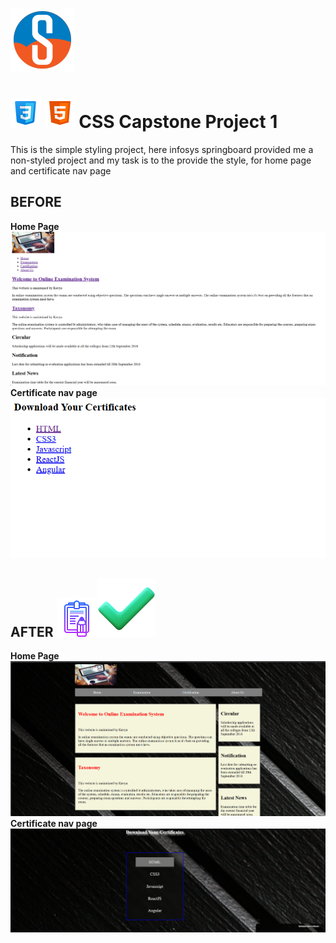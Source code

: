 ![infosys](./img/infosys.png)

# ![css html](./img/icons8-css-logo-48.png) ![css html](./img/icons8-html-48.png) CSS Capstone Project 1

This is the simple styling project, here infosys springboard provided me a non-styled project and my task is to the provide the style, for home page and certificate nav page

## BEFORE
**Home Page**
![home page](./CSS3_1/Demo-images-of-project/oldHomePage.png)
**Certificate nav page**
![certificate nav page](./CSS3_1//Demo-images-of-project/oldCertificatePage.png)

## AFTER ![new](./img/icons8-assignment-64.png)![new](./img/icons8-complete-94.png)
**Home Page**
![home page](./CSS3_1//Demo-images-of-project/newHomePage.png)
**Certificate nav page**
![certificate nav page](./CSS3_1//Demo-images-of-project/newCertificatePage.png)
